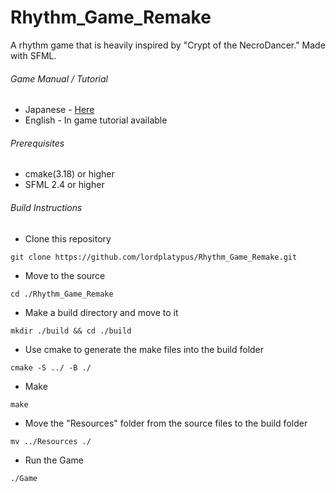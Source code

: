 # Rhythm_Game_Remake

A rhythm game that is heavily inspired by "Crypt of the NecroDancer." 
Made with SFML.

###### Game Manual / Tutorial
- Japanese - [Here](https://drive.google.com/file/d/1BosJBSg2Yh1-72A3vSW_HMLDN2MNpa71/view?usp=sharing)
- English - In game tutorial available

###### Prerequisites
- cmake(3.18) or higher
- SFML 2.4 or higher

###### Build Instructions
- Clone this repository
```
git clone https://github.com/lordplatypus/Rhythm_Game_Remake.git
```
- Move to the source
```
cd ./Rhythm_Game_Remake
```
- Make a build directory and move to it
```
mkdir ./build && cd ./build
```
- Use cmake to generate the make files into the build folder
```
cmake -S ../ -B ./
```
- Make
```
make
```
- Move the "Resources" folder from the source files to the build folder
```
mv ../Resources ./
```
- Run the Game
```
./Game
```
